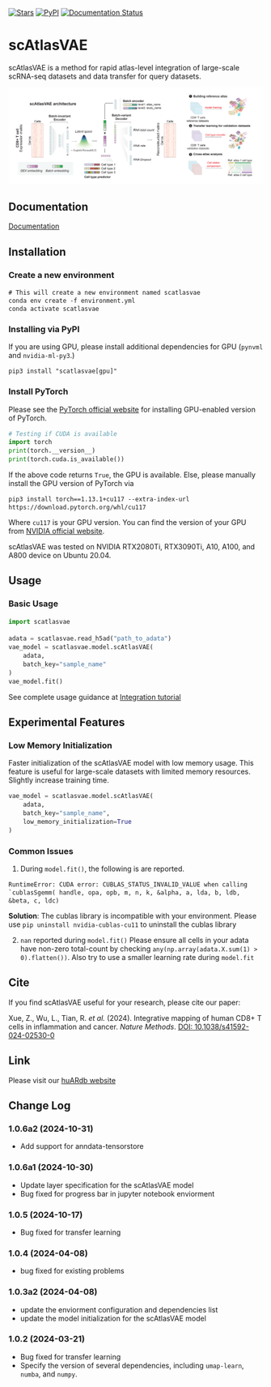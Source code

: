 [![Stars](https://img.shields.io/github/stars/WanluLiuLab/scAtlasVAE?style=flat&logo=GitHub&color=blue)](https://github.com/WanluLiuLab/scAtlasVAE/stargazers)
[![PyPI](https://img.shields.io/pypi/v/scatlasvae?logo=PyPI)](https://pypi.org/project/rapids-singlecell)
[![Documentation Status](https://readthedocs.org/projects/scatlasvae/badge/?version=latest)](https://scatlasvae.readthedocs.io?badge=latest)

# scAtlasVAE

scAtlasVAE is a method for rapid atlas-level integration of large-scale scRNA-seq datasets and data transfer for query datasets. 

<img src="./docs/source/_static/imgs/scAtlasVAE.png" alt="TCRDeepInsight" style="zoom:150%;" />


## Documentation

[Documentation](https://scatlasvae.readthedocs.io/en/latest/)

## Installation

### Create a new environment

```shell
# This will create a new environment named scatlasvae
conda env create -f environment.yml 
conda activate scatlasvae
```

### Installing via PyPI

If you are using GPU, please install additional dependencies for GPU (`pynvml` and `nvidia-ml-py3`.)
```shell
pip3 install "scatlasvae[gpu]"
```



### Install PyTorch 

Please see the [PyTorch official website](https://pytorch.org/) for installing GPU-enabled version of PyTorch.

```python
# Testing if CUDA is available
import torch
print(torch.__version__)
print(torch.cuda.is_available())
```

If the above code returns `True`, the GPU is available.
Else, please manually install the GPU version of PyTorch via
```shell
pip3 install torch==1.13.1+cu117 --extra-index-url https://download.pytorch.org/whl/cu117
```
Where `cu117` is your GPU version. You can find the version of your GPU from [NVIDIA official website](https://developer.nvidia.com/cuda-gpus).


scAtlasVAE was tested on NVIDIA RTX2080Ti, RTX3090Ti, A10, A100, and A800 device on Ubuntu 20.04.

## Usage

### Basic Usage
```python
import scatlasvae

adata = scatlasvae.read_h5ad("path_to_adata")
vae_model = scatlasvae.model.scAtlasVAE(
    adata,
    batch_key="sample_name"
)
vae_model.fit()
```

See complete usage guidance at [Integration tutorial](https://scatlasvae.readthedocs.io/en/latest/gex_integration.html)

## Experimental Features

### Low Memory Initialization

Faster initialization of the scAtlasVAE model with low memory usage. This feature is useful for large-scale datasets with limited memory resources. Slightly increase training time.

```python
vae_model = scatlasvae.model.scAtlasVAE(
    adata,
    batch_key="sample_name",
    low_memory_initialization=True
)
```


### Common Issues
1. During `model.fit()`, the following is are reported.
```
RuntimeError: CUDA error: CUBLAS_STATUS_INVALID_VALUE when calling `cublasSgemm( handle, opa, opb, m, n, k, &alpha, a, lda, b, ldb, &beta, c, ldc)
```
**Solution**: The cublas library is incompatible with your environment. Please use `pip uninstall nvidia-cublas-cu11` to uninstall the cublas library

2. `nan` reported during `model.fit()`
Please ensure all cells in your adata have non-zero total-count by checking `any(np.array(adata.X.sum(1) > 0).flatten())`. Also try to use a smaller learning rate during `model.fit`



## Cite

If you find scAtlasVAE useful for your research, please cite our paper:

Xue, Z., Wu, L., Tian, R. *et al.* (2024). Integrative mapping of human CD8+ T cells in inflammation and cancer. *Nature Methods*. [DOI: 10.1038/s41592-024-02530-0](https://doi.org/10.1038/s41592-024-02530-0)

## Link

Please visit our <a href='https://huarc.net/v2/atlas/'>huARdb website</a>

## Change Log

### 1.0.6a2 (2024-10-31)

- Add support for anndata-tensorstore

### 1.0.6a1 (2024-10-30)

- Update layer specification for the scAtlasVAE model
- Bug fixed for progress bar in jupyter notebook enviorment

### 1.0.5 (2024-10-17)

- Bug fixed for transfer learning

### 1.0.4 (2024-04-08)

- bug fixed for existing problems

### 1.0.3a2 (2024-04-08)

- update the enviorment configuration and dependencies list
- update the model initialization for the scAtlasVAE model

### 1.0.2 (2024-03-21)

- Bug fixed for transfer learning
- Specify the version of several dependencies, including `umap-learn`, `numba`, and `numpy`.
